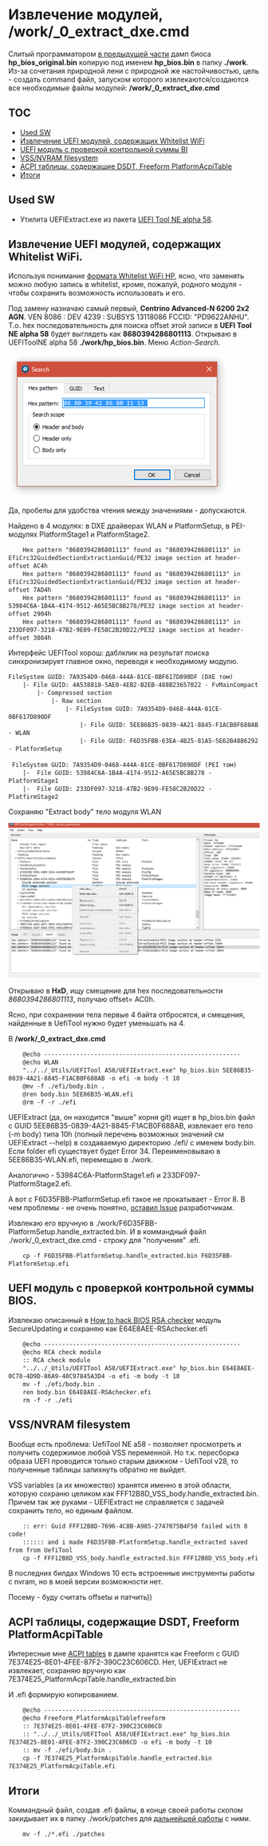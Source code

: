 # Извлечение модулей, /work/_0_extract_dxe.cmd

Слитый программатором [в предыдущей части](get_bios_dump.md) дамп биоса **hp_bios_original.bin** копирую под именем **hp_bios.bin** в папку **./work**. Из-за сочетания природной лени с природной же настойчивостью, цель - создать command файл, запуском которого извлекаются/создаются все необходимые файлы модулей: **/work/_0_extract_dxe.cmd**



## TOC
- [Used SW](#used-sw)
- [Извлечение UEFI модулей, содержащих Whitelist WiFi](#%D0%B8%D0%B7%D0%B2%D0%BB%D0%B5%D1%87%D0%B5%D0%BD%D0%B8%D0%B5-uefi-%D0%BC%D0%BE%D0%B4%D1%83%D0%BB%D0%B5%D0%B9-%D1%81%D0%BE%D0%B4%D0%B5%D1%80%D0%B6%D0%B0%D1%89%D0%B8%D1%85-whitelist-wifi)
- [UEFI модуль с проверкой контрольной суммы BI](#uefi-%D0%BC%D0%BE%D0%B4%D1%83%D0%BB%D1%8C-%D1%81-%D0%BF%D1%80%D0%BE%D0%B2%D0%B5%D1%80%D0%BA%D0%BE%D0%B9-%D0%BA%D0%BE%D0%BD%D1%82%D1%80%D0%BE%D0%BB%D1%8C%D0%BD%D0%BE%D0%B9-%D1%81%D1%83%D0%BC%D0%BC%D1%8B-bios)
- [VSS/NVRAM filesystem]()
- [ACPI таблицы, содержащие DSDT, Freeform PlatformAcpiTable]()
- [Итоги]() 



## Used SW
- Утилита UEFIExtract.exe из пакета [UEFI Tool NE alpha 58](https://github.com/LongSoft/UEFITool/releases/tag/A58).



## Извлечение UEFI модулей, содержащих Whitelist WiFi.

Используя понимание [формата Whitelist WiFi HP](whitelist_hp6540b.md), ясно, что заменять можно любую запись в whitelist, кроме, пожалуй, родного модуля - чтобы сохранить возможность использовать и его.

Под замену назначаю самый первый, **Centrino Advanced-N 6200 2x2 AGN**. VEN 8086 : DEV 4239 : SUBSYS 13118086	FCCID: "PD9622ANHU".
Т.о. hex последовательность для поиска offset этой записи в **UEFI Tool NE alpha 58** будет выглядеть как **8680394286801113**.
Открываю в UEFIToolNE alpha 58 **./work/hp_bios.bin**. Меню *Action-Search*.

![2021-06-18_11-34-56.png](pix/2021-06-18_11-34-56.png)

Да, пробелы для удобства чтения между значениями - допускаются. 

Найдено в 4 модулях: в DXE драйверах WLAN и PlatformSetup, в PEI-модулях PlatformStage1 и PlatformStage2.

		Hex pattern "8680394286801113" found as "8680394286801113" in EfiCrc32GuidedSectionExtractionGuid/PE32 image section at header-offset AC4h
		Hex pattern "8680394286801113" found as "8680394286801113" in EfiCrc32GuidedSectionExtractionGuid/PE32 image section at header-offset 7AD4h
		Hex pattern "8680394286801113" found as "8680394286801113" in 53984C6A-1B4A-4174-9512-A65E5BC8B278/PE32 image section at header-offset 2904h
		Hex pattern "8680394286801113" found as "8680394286801113" in 233DF097-3218-47B2-9E09-FE58C2B20D22/PE32 image section at header-offset 3084h

Интерфейс UEFITool хорош: даблклик на результат поиска синхронизирует главное окно, переводя к необходимому модулю.


	FileSystem GUID: 7A9354D9-0468-444A-81CE-0BF617D890DF (DXE том)
		|- File GUID: 4A538818-5AE0-4EB2-B2EB-488B23657022 - FvMainCompact
			|- Compressed section
				|- Raw section
					|- FileSystem GUID: 7A9354D9-0468-444A-81CE-0BF617D890DF 
						|- File GUID: 5EE86B35-0839-4A21-8845-F1ACB0F688AB - WLAN
						|- File GUID: F6D35FBB-63EA-4B25-81A5-5E62B4886292 - PlatformSetup
					
	 FileSystem GUID: 7A9354D9-0468-444A-81CE-0BF617D890DF (PEI том)
		|-	File GUID: 53984C6A-1B4A-4174-9512-A65E5BC8B278 - PlatformStage1
		|-	File GUID: 233DF097-3218-47B2-9E09-FE58C2B20D22 - PlatfirmStage2
	

Сохраняю "Extract body" тело модуля WLAN

![2021-06-18_11-51-39.png](pix/2021-06-18_11-51-39.png)

Открываю в **HxD**, ищу смещение для hex последовательности *8680394286801113*, получаю offset= AC0h.

Ясно, при сохранении тела первые 4 байта отбросятся, и смещения, найденные в UefiTool нужно будет уменьшать на 4.

В **/work/_0_extract_dxe.cmd** 

		@echo -------------------------------------------------------
		@echo WLAN
		"../../_Utils/UEFITool A58/UEFIExtract.exe" hp_bios.bin 5EE86B35-0839-4A21-8845-F1ACB0F688AB -o efi -m body -t 10
		@mv -f ./efi/body.bin .
		@ren body.bin 5EE86B35-WLAN.efi
		@rm -f -r ./efi

UEFIExtract (да, он находится "выше" корня git) ищет в hp_bios.bin файл с GUID 5EE86B35-0839-4A21-8845-F1ACB0F688AB, извлекает его тело (-m body) типа 10h (полный перечень возможных значений см UEFIExtract --help) в создаваемую директорию ./efi/ с именем body.bin. Если folder efi существует будет Error 34.
Переименовываю в 5EE86B35-WLAN.efi, перемещаю в ./work.

Аналогично - 53984C6A-PlatformStage1.efi и 233DF097-PlatformStage2.efi.

А вот с F6D35FBB-PlatformSetup.efi такое не прокатывает - Error 8. В чем проблемы - не очень понятно, [оставил Issue](https://github.com/LongSoft/UEFITool/issues/239) разработчикам.

Извлекаю его вручную в ./work/F6D35FBB-PlatformSetup.handle_extracted.bin. И в коммандный файл ./work/_0_extract_dxe.cmd - строку для "получения" .efi.

		cp -f F6D35FBB-PlatformSetup.handle_extracted.bin F6D35FBB-PlatformSetup.efi




## UEFI модуль с проверкой контрольной суммы BIOS.

Извлекаю описанный в [How to hack BIOS RSA checker](hack_rsa.md) модуль SecureUpdating и сохраняю как E64E8AEE-RSAchecker.efi

		@echo -------------------------------------------------------
		@echo RCA check module
		:: RCA check module
		"../../_Utils/UEFITool A58/UEFIExtract.exe" hp_bios.bin E64E8AEE-0C78-4D9D-86A9-40C97845A3D4 -o efi -m body -t 10
		mv -f ./efi/body.bin .
		ren body.bin E64E8AEE-RSAchecker.efi
		rm -f -r ./efi


## VSS/NVRAM filesystem

Вообще есть проблема: UefiTool NE a58 - позволяет просмотреть и получить содержимое любой VSS переменной. Но т.к. пересборка образа UEFI проводится только старым движком - UefiTool v28, то полученные таблицы запихнуть обратно не выйдет.

VSS variables (а их множество) хранятся именно в этой области, которую сохраню целиком как FFF12B8D_VSS_body.handle_extracted.bin. Причем так же руками - UEFIExtract не справляется с задачей сохранить тело, но единым файлом.


		:: err: Guid FFF12B8D-7696-4C8B-A985-2747075B4F50 failed with 8 code!
		:::::: and i made F6D35FBB-PlatformSetup.handle_extracted saved from from UefiTool
		cp -f FFF12B8D_VSS_body.handle_extracted.bin FFF12B8D_VSS_body.efi
		
В последних билдах Windows 10 есть встроенные инструменты работы с nvram, но в моей версии возможности нет.		

Посему - буду считать offsetы и патчить))
		


## ACPI таблицы, содержащие DSDT, Freeform PlatformAcpiTable

Интересные мне [ACPI tables](acpi_in_BIOS.md) в дампе хранятся как Freeform c GUID 7E374E25-8E01-4FEE-87F2-390C23C606CD. Нет, UEFIExtract не извлекает, сохраняю вручную как 7E374E25_PlatformAcpiTable.handle_extracted.bin

И .efi формирую копированием.

		@echo -------------------------------------------------------
		@echo Freeform_PlatformAcpiTablefreeform
		:: 7E374E25-8E01-4FEE-87F2-390C23C606CD
		:: "../../_Utils/UEFITool A58/UEFIExtract.exe" hp_bios.bin 7E374E25-8E01-4FEE-87F2-390C23C606CD -o efi -m body -t 10
		:: mv -f ./efi/body.bin .
		cp -f 7E374E25_PlatformAcpiTable.handle_extracted.bin 7E374E25_PlatformAcpiTable.efi



## Итоги

Коммандный файл, создав .efi файлы, в конце своей работы скопом закидывает их в папку ./work/patches для [дальнейшей работы](edit_bios_dump.md) с ними.

		mv -f ./*.efi ./patches

